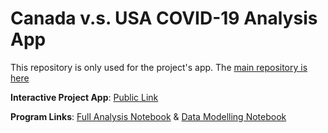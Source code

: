 # Canada v.s. USA COVID-19 Analysis App
This repository is only used for the project's app. The [main repository is here](https://github.com/Real-VeerSandhu/SCIFAA-COVID-19-Project)

**Interactive Project App**: [Public Link](https://canada-usa-covid19-analysis.herokuapp.com/)

**Program Links**: [Full Analysis Notebook](https://github.com/Real-VeerSandhu/SCIFAA-COVID-19-Project/blob/master/Analysis-Notebooks/main-analysis(static).ipynb) & [Data Modelling Notebook](https://github.com/Real-VeerSandhu/SCIFAA-COVID-19-Project/blob/master/Models/main-modeling.ipynb) 